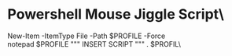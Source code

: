 # Powershell Mouse Jiggle Script\

New-Item -ItemType File -Path $PROFILE -Force \
notepad $PROFILE 
""" INSERT SCRIPT """
. $PROFIL\
